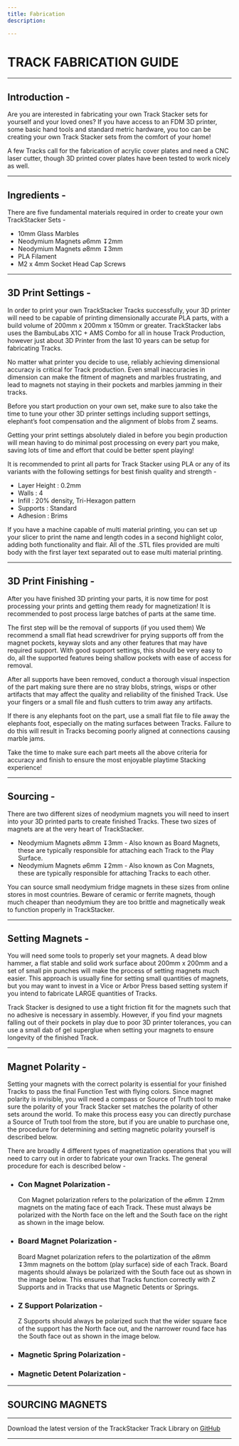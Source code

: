 ```yaml
---
title: Fabrication
description: 

---
```

# **TRACK FABRICATION GUIDE**

---

## **Introduction -**

Are you are interested in fabricating your own Track Stacker sets for yourself and your loved ones? If you have access to an FDM 3D printer, some basic hand tools and standard metric hardware, you too can be creating your own Track Stacker sets from the comfort of your home!

A few Tracks call for the fabrication of acrylic cover plates and need a CNC laser cutter, though 3D printed cover plates have been tested to work nicely as well.

---

## **Ingredients -**

There are five fundamental materials required in order to create your own TrackStacker Sets - 

- 10mm Glass Marbles
- Neodymium Magnets ⌀6mm ↧2mm
- Neodymium Magnets ⌀8mm ↧3mm
- PLA Filament 
- M2 x 4mm Socket Head Cap Screws 

---

## **3D Print Settings -**

In order to print your own TrackStacker Tracks successfully, your 3D printer will need to be capable of printing dimensionally accurate PLA parts, with a build volume of 200mm x 200mm x 150mm or greater. TrackStacker labs uses the BambuLabs X1C + AMS Combo for all in house Track Production, however just about 3D Printer from the last 10 years can be setup for fabricating Tracks.

No matter what printer you decide to use, reliably achieving dimensional accuracy is critical for Track production. Even small inaccuracies in dimension can make the fitment of magnets and marbles frustrating, and lead to magnets not staying in their pockets and marbles jamming in their tracks.

Before you start production on your own set, make sure to also take the time to tune your other 3D printer settings including support settings, elephant’s foot compensation and the alignment of blobs from Z seams.

Getting your print settings absolutely dialed in before you begin production will mean having to do minimal post processing on every part you make, saving lots of time and effort that could be better spent playing!

It is recommended to print all parts for Track Stacker using PLA or any of its variants with the following settings for best finish quality and strength -

- Layer Height : 0.2mm
- Walls : 4
- Infill : 20% density, Tri-Hexagon pattern
- Supports : Standard
- Adhesion : Brims 

If you have a machine capable of multi material printing, you can set up your slicer to print the name and length codes in a second highlight color, adding both functionality and flair. All of the .STL files provided are multi body with the first layer text separated out to ease multi material printing.

---

## **3D Print Finishing -**

After you have finished 3D printing your parts, it is now time for post processing your prints and getting them ready for magnetization! It is recommended to post process large batches of parts at the same time.

The first step will be the removal of supports (if you used them) We recommend a small flat head screwdriver for prying supports off from the magnet pockets, keyway slots and any other features that may have required support. With good support settings, this should be very easy to do, all the supported features being shallow pockets with ease of access for removal.

After all supports have been removed, conduct a thorough visual inspection of the part making sure there are no stray blobs, strings, wisps or other artifacts that may affect the quality and reliability of the finished Track. Use your fingers or a small file and flush cutters to trim away any artifacts.

If there is any elephants foot on the part, use a small flat file to file away the elephants foot, especially on the mating surfaces between Tracks. Failure to do this will result in Tracks becoming poorly aligned at connections causing marble jams.

Take the time to make sure each part meets all the above criteria for accuracy and finish to ensure the most enjoyable playtime Stacking experience!

---

## **Sourcing  -**

There are two different sizes of neodymium magnets you will need to insert into your 3D printed parts to create finished Tracks. These two sizes of magnets are at the very heart of TrackStacker.

- Neodymium Magnets ⌀8mm ↧3mm - Also known as Board Magnets, these are typically responsible for attaching each Track to the Play Surface.
- Neodymium Magnets ⌀6mm ↧2mm - Also known as Con Magnets, these are typically responsible for attaching Tracks to each other.

You can source small neodymium fridge magnets in these sizes from online stores in most countries. Beware of ceramic or ferrite magnets, though much cheaper than neodymium they are too brittle and magnetically weak to function properly in TrackStacker.


---

## **Setting Magnets -**

You will need some tools to properly set your magnets. A dead blow hammer, a flat stable and solid work surface about 200mm x 200mm and a set of small pin punches will make the process of setting magnets much easier. This approach is usually fine for setting small quantities of magnets, but you may want to invest in a Vice or Arbor Press based setting system if you intend to fabricate LARGE quantities of Tracks.

Track Stacker is designed to use a tight friction fit for the magnets such that no adhesive is necessary in assembly. However, if you find your magnets falling out of their pockets in play due to poor 3D printer tolerances, you can use a small dab of gel superglue when setting your magnets to ensure longevity of the finished Track. 

---

## **Magnet Polarity -**

Setting your magnets with the correct polarity is essential for your finished Tracks to pass the final Function Test with flying colors. Since magnet polarity is invisible, you will need a compass or Source of Truth tool to make sure the polarity of your Track Stacker set matches the polarity of other sets around the world. To make this process easy you can directly purchase a Source of Truth tool from the store, but if you are unable to purchase one, the procedure for determining and setting magnetic polarity yourself is described below.

There are broadly 4 different types of magnetization operations that you will need to carry out in order to fabricate your own Tracks. The general procedure for each is described below -

- ### **Con Magnet Polarization -**

	Con Magnet polarization refers to the polarization of the ⌀6mm ↧2mm magnets on the mating face of each Track. These must always be polarized with the North face on the left and the South face on the right as shown in the image below.

- ### **Board Magnet Polarization -**

	Board Magnet polarization refers to the polartization of the ⌀8mm ↧3mm magnets on the bottom (play surface) side of each Track. Board magents should always be polarized with the South face out as shown in the image below. This ensures that Tracks function correctly with Z Supports and in Tracks that use Magnetic Detents or Springs. 


- ### **Z Support Polarization -**

	Z Supports should always be polarized such that the wider square face of the support has the North face out, and the narrower round face has the South face out as shown in the image below.


- ### **Magnetic Spring Polarization -**


- ### **Magnetic Detent Polarization -**


---

## **SOURCING MAGNETS**


---


Download the latest version of the TrackStacker Track Library on [GitHub](https://github.com/shaurjyabanerjee/TRACKSTACKER)

---
